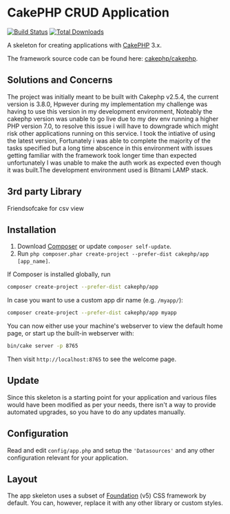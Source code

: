 # CakePHP CRUD Application 

[![Build Status](https://img.shields.io/travis/cakephp/app/master.svg?style=flat-square)](https://travis-ci.org/cakephp/app)
[![Total Downloads](https://img.shields.io/packagist/dt/cakephp/app.svg?style=flat-square)](https://packagist.org/packages/cakephp/app)

A skeleton for creating applications with [CakePHP](https://cakephp.org) 3.x.

The framework source code can be found here: [cakephp/cakephp](https://github.com/cakephp/cakephp).

## Solutions and Concerns
The project was initially meant to be built with Cakephp v2.5.4, the current version is 3.8.0, Hpwever during my implementation my challenge was having to use this version in my development environment, Noteably the cakephp version was unable to go live due to my dev env running a higher PHP version 7.0, to resolve this issue i will have to downgrade which might risk other applications running on this service. I took the intiative of using the latest version, Fortunately i was able to complete the majority of the tasks specified but a long time abscence in this environment with issues getting familiar with the framework took longer time than expected unfortunately I was unable to make the auth work as expected even though it was built.The development environment used 
is Bitnami LAMP stack. 

## 3rd party Library
Friendsofcake for csv view 

## Installation

1. Download [Composer](https://getcomposer.org/doc/00-intro.md) or update `composer self-update`.
2. Run `php composer.phar create-project --prefer-dist cakephp/app [app_name]`.

If Composer is installed globally, run

```bash
composer create-project --prefer-dist cakephp/app
```

In case you want to use a custom app dir name (e.g. `/myapp/`):

```bash
composer create-project --prefer-dist cakephp/app myapp
```

You can now either use your machine's webserver to view the default home page, or start
up the built-in webserver with:

```bash
bin/cake server -p 8765
```

Then visit `http://localhost:8765` to see the welcome page.

## Update

Since this skeleton is a starting point for your application and various files
would have been modified as per your needs, there isn't a way to provide
automated upgrades, so you have to do any updates manually.

## Configuration

Read and edit `config/app.php` and setup the `'Datasources'` and any other
configuration relevant for your application.

## Layout

The app skeleton uses a subset of [Foundation](http://foundation.zurb.com/) (v5) CSS
framework by default. You can, however, replace it with any other library or
custom styles.

